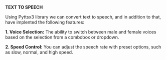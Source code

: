 **TEXT TO SPEECH**

Using Pyttsx3 library we can convert text to speech, and in addition to that, have implented the following features:

**1. Voice Selection:** The ability to switch between male and female voices based on the selection from a combobox or dropdown.

**2. Speed Control:** You can adjust the speech rate with preset options, such as slow, normal, and high speed.
